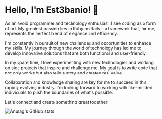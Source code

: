 # Hello, I'm Est3banio! 👋

As an avoid programmer and technology enthusiast, I see coding as a form of art. My greatest passion lies in Ruby on Rails – a framework that, for me, represents the perfect blend of elegance and efficiency.

I'm constantly in pursuit of new challenges and opportunities to enhance my skills. My journey through the world of technology has led me to develop innovative solutions that are both functional and user-friendly.

In my spare time, I love experimenting with new technologies and working on side projects that inspire and challenge me. My goal is to write code that not only works but also tells a story and creates real value.

Collaboration and knowledge sharing are key for me to succeed in this rapidly evolving industry. I'm looking forward to working with like-minded individuals to push the boundaries of what's possible.

Let's connect and create something great together!




![Anurag's GitHub stats](https://github-readme-stats.vercel.app/api?username=est3banio&show_icons=true&theme=catppuccin_mocha)
